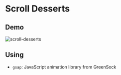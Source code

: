 # Scroll Desserts

## Demo

![scroll-desserts](https://gist.github.com/assets/62174395/62f8d6ee-18d0-49f1-a0f1-1829d4a7f90b)

## Using

- `gsap`: JavaScript animation library from GreenSock
